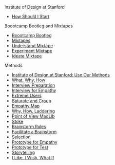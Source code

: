 Institute of Design at Stanford
*   [How Should I Start](http://dschool.stanford.edu/dgift/chart-a-new-course/how-should-i-start)

Boootcamp Bootleg and Mixtapes
*   [Boootcamp Bootleg](http://dschool.stanford.edu/wp-content/uploads/2013/10/METHODCARDS-v3-slim.pdf)
*   [Mixtapes](http://dschool.stanford.edu/dgift/chart-a-new-courses) 
*   [Understand Mixtape](http://dschool.stanford.edu/wp-content/uploads/2012/02/understand-mixtape-v8.pdf) 
*   [Experiment Mixtape](http://dschool.stanford.edu/wp-content/uploads/2012/02/experiment-mixtape-v8.pdf) 
*   [Ideate Mixtape](http://dschool.stanford.edu/wp-content/uploads/2012/02/ideate-mixtape-v8.pdf) 

Methods
*   [Institute of Design at Stanford: Use Our Methods](http://dschool.stanford.edu/use-our-methods) 
*   [What, Why, How](http://dschool.stanford.edu/wp-content/themes/dschool/method-cards/what-why-how.pdfs) 
*   [Interview Preparation](http://dschool.stanford.edu/wp-content/themes/dschool/method-cards/interview-preparation.pdf) 
*   [Interview for Empathy](http://dschool.stanford.edu/wp-content/themes/dschool/method-cards/interview-for-empathy.pdf) 
*   [Extreme Users](http://dschool.stanford.edu/wp-content/themes/dschool/method-cards/extreme-users.pdf) 
*   [Saturate and Group](http://dschool.stanford.edu/wp-content/themes/dschool/method-cards/saturate-and-group.pdf) 
*   [Empathy Map](http://dschool.stanford.edu/wp-content/themes/dschool/method-cards/empathy-map.pdf)
*   [Why, How, Laddering](http://dschool.stanford.edu/wp-content/themes/dschool/method-cards/why-how-laddering.pdf)
*   [Point of View MadLib](http://dschool.stanford.edu/wp-content/themes/dschool/method-cards/point-of-view-madlib.pdf)
*   [Stoke](http://dschool.stanford.edu/wp-content/themes/dschool/method-cards/stoke.pdf)
*   [Brainstorm Rules](http://dschool.stanford.edu/wp-content/themes/dschool/method-cards/brainstorm-rules.pdf)
*   [Facilitate a Brainstorm](http://dschool.stanford.edu/wp-content/themes/dschool/method-cards/facilitate-a-brainstorm.pdf)
*   [Selection](http://dschool.stanford.edu/wp-content/themes/dschool/method-cards/selection.pdf)
*   [Prototype for Empathy](http://dschool.stanford.edu/wp-content/themes/dschool/method-cards/prototype-for-empathy.pdf)
*   [Prototype for Test](http://dschool.stanford.edu/wp-content/themes/dschool/method-cards/prototype-to-test.pdf)
*   [Storytelling](http://dschool.stanford.edu/wp-content/themes/dschool/method-cards/storytelling.pdf)
*   [I Like, I Wish, What If](http://dschool.stanford.edu/wp-content/themes/dschool/method-cards/i-like-i-wish-what-if.pdf)
